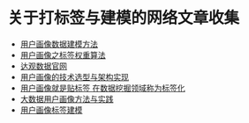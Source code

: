 关于打标签与建模的网络文章收集
=================================================================================

+ [用户画像数据建模方法](https://yq.aliyun.com/articles/9017)
+ [用户画像之标签权重算法](http://www.sohu.com/a/160943678_572440)
+ [达观数据官网](http://www.datagrand.com/)
+ [用户画像的技术选型与架构实现](http://m.blog.csdn.net/yinyang7008/article/details/52345997)
+ [用户画像就是贴标签 在数据挖掘领域称为标签化](http://www.cbdio.com/BigData/2016-01/28/content_4560601.htm)
+ [大数据用户画像方法与实践](https://www.cnblogs.com/cescyang/p/6017608.html)
+ [用户画像标签建模](https://wenku.baidu.com/view/0884aa376d175f0e7cd184254b35eefdc8d3157e.html)